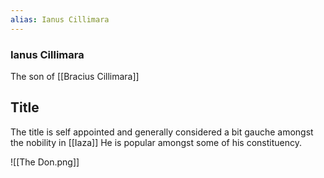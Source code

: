 ```yaml
---
alias: Ianus Cillimara
---
```

### Ianus Cillimara

The  son of [[Bracius Cillimara]]

## Title
The title is self appointed and generally considered a bit gauche amongst the nobility in [[Iaza]] He is popular amongst some of his constituency.

![[The Don.png]]